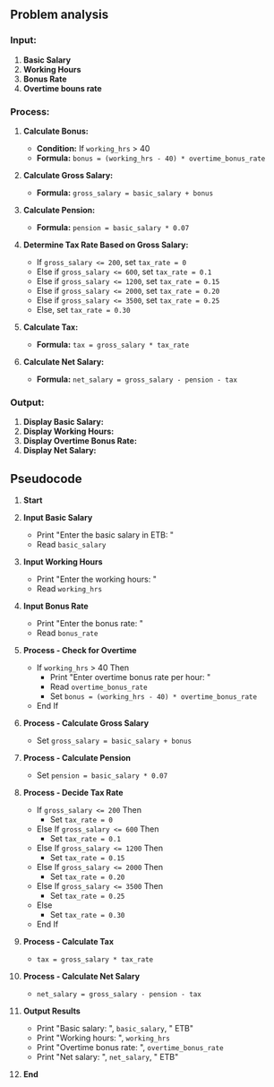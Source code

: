 ## Problem analysis


### Input:
1. **Basic Salary**
2. **Working Hours**
3. **Bonus Rate**
4. **Overtime bouns rate**

### Process:
1. **Calculate Bonus:**
   - **Condition:** If `working_hrs` > 40
   - **Formula:** `bonus = (working_hrs - 40) * overtime_bonus_rate`
2. **Calculate Gross Salary:**
   - **Formula:** `gross_salary = basic_salary + bonus`
3. **Calculate Pension:**
   - **Formula:** `pension = basic_salary * 0.07`
4. **Determine Tax Rate Based on Gross Salary:**
   - If `gross_salary <= 200`, set `tax_rate = 0`
   - Else if `gross_salary <= 600`, set `tax_rate = 0.1`
   - Else if `gross_salary <= 1200`, set `tax_rate = 0.15`
   - Else if `gross_salary <= 2000`, set `tax_rate = 0.20`
   - Else if `gross_salary <= 3500`, set `tax_rate = 0.25`
   - Else, set `tax_rate = 0.30`

5. **Calculate Tax:**
   - **Formula:** `tax = gross_salary * tax_rate`

6. **Calculate Net Salary:**
   - **Formula:** `net_salary = gross_salary - pension - tax`

### Output:
1. **Display Basic Salary:**
2. **Display Working Hours:**
3. **Display Overtime Bonus Rate:**
4. **Display Net Salary:**

## Pseudocode

1. **Start**

2. **Input Basic Salary**
   - Print "Enter the basic salary in ETB: "
   - Read `basic_salary`

3. **Input Working Hours**
   - Print "Enter the working hours: "
   - Read `working_hrs`

4. **Input Bonus Rate**
   - Print "Enter the bonus rate: "
   - Read `bonus_rate`

5. **Process - Check for Overtime**
   - If `working_hrs` > 40 Then
       - Print "Enter overtime bonus rate per hour: "
       - Read `overtime_bonus_rate`
       - Set `bonus = (working_hrs - 40) * overtime_bonus_rate`
   - End If

6. **Process - Calculate Gross Salary**
   - Set `gross_salary = basic_salary + bonus`

7. **Process - Calculate Pension**
   - Set `pension = basic_salary * 0.07`

8. **Process - Decide Tax Rate**
   - If `gross_salary <= 200` Then
       - Set `tax_rate = 0`
   - Else If `gross_salary <= 600` Then
       - Set `tax_rate = 0.1`
   - Else If `gross_salary <= 1200` Then
       - Set `tax_rate = 0.15`
   - Else If `gross_salary <= 2000` Then
       - Set `tax_rate = 0.20`
   - Else If `gross_salary <= 3500` Then
       - Set `tax_rate = 0.25`
   - Else
       - Set `tax_rate = 0.30`
   - End If

9. **Process - Calculate Tax**
   -  `tax = gross_salary * tax_rate`

10. **Process - Calculate Net Salary**
    -  `net_salary = gross_salary - pension - tax`

11. **Output Results**
    - Print "Basic salary: ", `basic_salary`, " ETB"
    - Print "Working hours: ", `working_hrs`
    - Print "Overtime bonus rate: ", `overtime_bonus_rate`
    - Print "Net salary: ", `net_salary`, " ETB"

12. **End**


